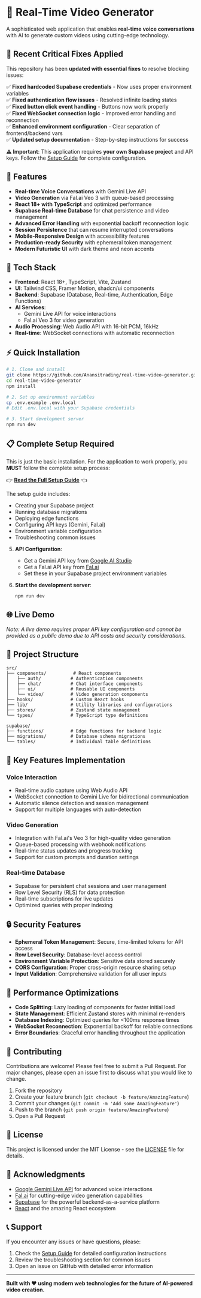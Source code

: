 # 🎥 Real-Time Video Generator

A sophisticated web application that enables **real-time voice conversations** with AI to generate custom videos using cutting-edge technology.

## 🚨 **Recent Critical Fixes Applied**

This repository has been **updated with essential fixes** to resolve blocking issues:

✅ **Fixed hardcoded Supabase credentials** - Now uses proper environment variables  
✅ **Fixed authentication flow issues** - Resolved infinite loading states  
✅ **Fixed button click event handling** - Buttons now work properly  
✅ **Fixed WebSocket connection logic** - Improved error handling and reconnection  
✅ **Enhanced environment configuration** - Clear separation of frontend/backend vars  
✅ **Updated setup documentation** - Step-by-step instructions for success  

**⚠️ Important**: This application requires **your own Supabase project** and API keys. Follow the [Setup Guide](SETUP.md) for complete configuration.

## 🌟 Features

- **Real-time Voice Conversations** with Gemini Live API
- **Video Generation** via Fal.ai Veo 3 with queue-based processing
- **React 18+ with TypeScript** and optimized performance
- **Supabase Real-time Database** for chat persistence and video management
- **Advanced Error Handling** with exponential backoff reconnection logic
- **Session Persistence** that can resume interrupted conversations
- **Mobile-Responsive Design** with accessibility features
- **Production-ready Security** with ephemeral token management
- **Modern Futuristic UI** with dark theme and neon accents

## 🚀 Tech Stack

- **Frontend**: React 18+, TypeScript, Vite, Zustand
- **UI**: Tailwind CSS, Framer Motion, shadcn/ui components
- **Backend**: Supabase (Database, Real-time, Authentication, Edge Functions)
- **AI Services**: 
  - Gemini Live API for voice interactions
  - Fal.ai Veo 3 for video generation
- **Audio Processing**: Web Audio API with 16-bit PCM, 16kHz
- **Real-time**: WebSocket connections with automatic reconnection

## ⚡ **Quick Installation**

```bash
# 1. Clone and install
git clone https://github.com/Anansitrading/real-time-video-generator.git
cd real-time-video-generator
npm install

# 2. Set up environment variables
cp .env.example .env.local
# Edit .env.local with your Supabase credentials

# 3. Start development server
npm run dev
```

## 📋 **Complete Setup Required**

This is just the basic installation. For the application to work properly, you **MUST** follow the complete setup process:

👉 **[Read the Full Setup Guide](SETUP.md)** 👈

The setup guide includes:
- Creating your Supabase project
- Running database migrations  
- Deploying edge functions
- Configuring API keys (Gemini, Fal.ai)
- Environment variable configuration
- Troubleshooting common issues

5. **API Configuration**:
   - Get a Gemini API key from [Google AI Studio](https://makersuite.google.com/app/apikey)
   - Get a Fal.ai API key from [Fal.ai](https://fal.ai)
   - Set these in your Supabase project environment variables

6. **Start the development server**:
   ```bash
   npm run dev
   ```

## 🌐 Live Demo

*Note: A live demo requires proper API key configuration and cannot be provided as a public demo due to API costs and security considerations.*

## 📁 Project Structure

```
src/
├── components/          # React components
│   ├── auth/           # Authentication components
│   ├── chat/           # Chat interface components
│   ├── ui/             # Reusable UI components
│   └── video/          # Video generation components
├── hooks/              # Custom React hooks
├── lib/                # Utility libraries and configurations
├── stores/             # Zustand state management
└── types/              # TypeScript type definitions

supabase/
├── functions/          # Edge functions for backend logic
├── migrations/         # Database schema migrations
└── tables/             # Individual table definitions
```

## 🔧 Key Features Implementation

### Voice Interaction
- Real-time audio capture using Web Audio API
- WebSocket connection to Gemini Live for bidirectional communication
- Automatic silence detection and session management
- Support for multiple languages with auto-detection

### Video Generation
- Integration with Fal.ai's Veo 3 for high-quality video generation
- Queue-based processing with webhook notifications
- Real-time status updates and progress tracking
- Support for custom prompts and duration settings

### Real-time Database
- Supabase for persistent chat sessions and user management
- Row Level Security (RLS) for data protection
- Real-time subscriptions for live updates
- Optimized queries with proper indexing

## 🔒 Security Features

- **Ephemeral Token Management**: Secure, time-limited tokens for API access
- **Row Level Security**: Database-level access control
- **Environment Variable Protection**: Sensitive data stored securely
- **CORS Configuration**: Proper cross-origin resource sharing setup
- **Input Validation**: Comprehensive validation for all user inputs

## 🎯 Performance Optimizations

- **Code Splitting**: Lazy loading of components for faster initial load
- **State Management**: Efficient Zustand stores with minimal re-renders
- **Database Indexing**: Optimized queries for <100ms response times
- **WebSocket Reconnection**: Exponential backoff for reliable connections
- **Error Boundaries**: Graceful error handling throughout the application

## 🤝 Contributing

Contributions are welcome! Please feel free to submit a Pull Request. For major changes, please open an issue first to discuss what you would like to change.

1. Fork the repository
2. Create your feature branch (`git checkout -b feature/AmazingFeature`)
3. Commit your changes (`git commit -m 'Add some AmazingFeature'`)
4. Push to the branch (`git push origin feature/AmazingFeature`)
5. Open a Pull Request

## 📝 License

This project is licensed under the MIT License - see the [LICENSE](LICENSE) file for details.

## 🙏 Acknowledgments

- [Google Gemini Live API](https://ai.google.dev/gemini-api/docs/live) for advanced voice interactions
- [Fal.ai](https://fal.ai) for cutting-edge video generation capabilities
- [Supabase](https://supabase.com) for the powerful backend-as-a-service platform
- [React](https://reactjs.org) and the amazing React ecosystem

## 📞 Support

If you encounter any issues or have questions, please:

1. Check the [Setup Guide](SETUP.md) for detailed configuration instructions
2. Review the troubleshooting section for common issues
3. Open an issue on GitHub with detailed error information

---

**Built with ❤️ using modern web technologies for the future of AI-powered video creation.**